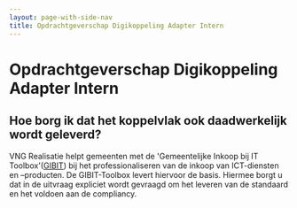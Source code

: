 ```yaml
---
layout: page-with-side-nav
title: Opdrachtgeverschap Digikoppeling Adapter Intern
---
```

# Opdrachtgeverschap Digikoppeling Adapter Intern

## Hoe borg ik dat het koppelvlak ook daadwerkelijk wordt geleverd?

VNG Realisatie helpt gemeenten met de 'Gemeentelijke Inkoop bij IT Toolbox'([GIBIT](https://vng.nl/projecten/gibit)) bij het professionaliseren van de inkoop van ICT-diensten en –producten. De GIBIT-Toolbox levert hiervoor de basis. Hiermee borgt u dat in de uitvraag expliciet wordt gevraagd om het leveren van de standaard en het voldoen aan de compliancy.
